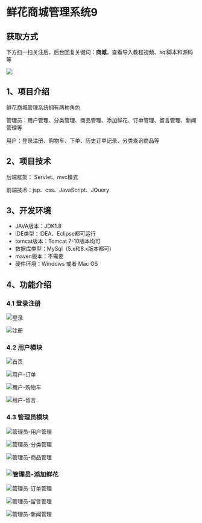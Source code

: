 # 鲜花商城管理系统9

## 获取方式

下方扫一扫关注后，后台回复关键词：**商城**，查看导入教程视频、sql脚本和源码等

 ![](https://www.codeshop.fun/Typora-Images/202205281253739.png)

## 1、项目介绍

鲜花商城管理系统拥有两种角色

管理员：用户管理、分类管理、商品管理、添加鲜花、订单管理、留言管理、新闻管理等

用户：登录注册、购物车、下单、历史订单记录、分类查询商品等


## 2、项目技术

后端框架： Servlet、mvc模式

前端技术：jsp、css、JavaScript、JQuery

## 3、开发环境

- JAVA版本：JDK1.8
- IDE类型：IDEA、Eclipse都可运行
- tomcat版本：Tomcat 7-10版本均可
- 数据库类型：MySql（5.x和8.x版本都可） 
- maven版本：不需要
- 硬件环境：Windows 或者 Mac OS


## 4、功能介绍

### 4.1 登录注册

![登录](https://www.codeshop.fun/Typora-Images/202208141800856.jpg)

![注册](https://www.codeshop.fun/Typora-Images/202208141800824.jpg)

### 4.2 用户模块

![首页](https://www.codeshop.fun/Typora-Images/202208141801230.jpg)

![用户-订单](https://www.codeshop.fun/Typora-Images/202208141801984.jpg)

![用户-购物车](https://www.codeshop.fun/Typora-Images/202208141801992.jpg)

![用户-留言](https://www.codeshop.fun/Typora-Images/202208141801153.jpg)

### 4.3 管理员模块

![管理员-用户管理](https://www.codeshop.fun/Typora-Images/202208141801338.jpg)

![管理员-分类管理](https://www.codeshop.fun/Typora-Images/202208141801910.jpg)

![管理员-商品管理](https://www.codeshop.fun/Typora-Images/202208141801836.jpg)

### ![管理员-添加鲜花](https://www.codeshop.fun/Typora-Images/202208141801645.jpg)

![管理员-订单管理](https://www.codeshop.fun/Typora-Images/202208141801612.jpg)

![管理员-留言管理](https://www.codeshop.fun/Typora-Images/202208141801793.jpg)

![管理员-新闻管理](https://www.codeshop.fun/Typora-Images/202208141801674.jpg)

